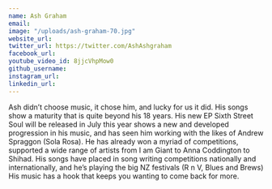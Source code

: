 ```yaml
---
name: Ash Graham
email: 
image: "/uploads/ash-graham-70.jpg"
website_url: 
twitter_url: https://twitter.com/AshAshgraham
facebook_url: 
youtube_video_id: 8jjcVhpMow0
github_username: 
instagram_url: 
linkedin_url: 
---
```


Ash didn’t choose music, it chose him, and lucky for us it did. His songs show a maturity that is quite beyond his 18 years. His new EP Sixth Street Soul will be released in July this year shows a new and developed progression in his music, and has seen him working with the likes of Andrew Spraggon (Sola Rosa). He has already won a myriad of competitions, supported a wide range of artists from I am Giant to Anna Coddington to Shihad. His songs have placed in song writing competitions nationally and internationally, and he’s playing the big NZ festivals (R n V, Blues and Brews) His music has a hook that keeps you wanting to come back for more.
